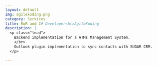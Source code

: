 ```yaml
---
layout: default
img: agilekoding.png
category: Services
title: RoR and C# Developer<br>AgileKoding
description: |
  <p class="lead">
    Backend implementation for a ATMs Management System.
    </br>
    Outlook plugin implementation to sync contacts with SUGAR CRM.
  </p>

---
```

